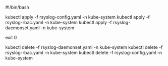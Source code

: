 #!/bin/bash

kubectl apply -f rsyslog-config.yaml -n kube-system
kubectl apply -f rsyslog-rbac.yaml -n kube-system
kubectl apply -f rsyslog-daemonset.yaml -n kube-system

exit 0

kubectl delete -f rsyslog-daemonset.yaml -n kube-system
kubectl delete -f rsyslog-rbac.yaml -n kube-system
kubectl delete -f rsyslog-config.yaml -n kube-system

